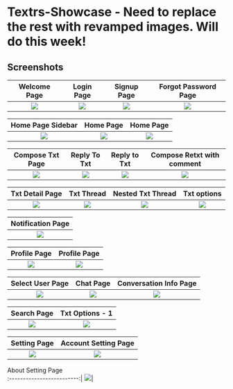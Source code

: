 # Textrs-Showcase - Need to replace the rest with revamped images. Will do this week!


## Screenshots

Welcome Page               |  Login Page               | Signup Page               |  Forgot Password Page
:-------------------------:|:-------------------------:|:-------------------------:|:-------------------------:
![](https://github.com/trile127/Textrs-Showcase/blob/main/screenshots/Auth/screenshot_1.png?raw=true)|![](https://github.com/trile127/Textrs-Showcase/blob/main/screenshots/Auth/screenshot_2.png?raw=true)|![](https://github.com/trile127/Textrs-Showcase/blob/main/screenshots/Auth/screenshot_3.png?raw=true)|![](https://github.com/trile127/Textrs-Showcase/blob/main/screenshots/Auth/screenshot_4.png?raw=true)|

Home Page Sidebar         |  Home Page       |   Home Page               
:-------------------------:|:-------------------------:|:-------------------------:|
![](https://github.com/trile127/Textrs-Showcase/blob/main/screenshots/Home/screenshot_5.png?raw=true)|![](https://github.com/trile127/Textrs-Showcase/blob/main/screenshots/Home/screenshot_2.png?raw=true)|![](https://github.com/trile127/Textrs-Showcase/blob/main/screenshots/Home/screenshot_3.png?raw=true)|

Compose Txt Page                  | Reply To Txt       |   Reply to Txt      |     Compose Retxt with comment
:-------------------------:|:-------------------------:|:-------------------------:|:-------------------------:
![](https://github.com/trile127/Textrs-Showcase/blob/main/screenshots/CreateTxt/screenshot_1.png?raw=true)|![](https://github.com/trile127/Textrs-Showcase/blob/main/screenshots/CreateTxt/screenshot_2.png?raw=true)|![](https://github.com/trile127/Textrs-Showcase/blob/main/screenshots/CreateTxt/screenshot_4.png?raw=true)|![](https://github.com/trile127/Textrs-Showcase/blob/main/screenshots/CreateTxt/screenshot_3.png?raw=true)|

Txt Detail Page         |  Txt Thread              |   Nested Txt Thread     | Txt options
:-------------------------:|:-------------------------:|:-------------------------:|:-------------------------:
![](https://github.com/trile127/Textrs-Showcase/blob/main/screenshots/TxtDetail/screenshot_3.png?raw=true)|![](https://github.com/trile127/Textrs-Showcase/blob/main/screenshots/TxtDetail/screenshot_4.png?raw=true)|![](https://github.com/trile127/Textrs-Showcase/blob/main/screenshots/TxtDetail/screenshot_1.png?raw=true)|![](https://github.com/trile127/Textrs-Showcase/blob/main/screenshots/TxtDetail/screenshot_2.png?raw=true)|

Notification Page         |
:-------------------------:|
![](https://github.com/trile127/Textrs-Showcase/blob/main/screenshots/Notification/screenshot_2.png?raw=true)|

Profile Page                |  Profile Page            |
:-------------------------:|:-------------------------:|
![](https://github.com/trile127/Textrs-Showcase/blob/main/screenshots/Profile/screenshot_1.png?raw=true)|![](https://github.com/trile127/Textrs-Showcase/blob/main/screenshots/Profile/screenshot_3.png?raw=true)|

Select User Page                |  Chat Page            |Conversation Info Page
:-------------------------:|:-------------------------:|:-------------------------:
![](https://github.com/trile127/Textrs-Showcase/blob/main/screenshots/Chat/screenshot_1.png?raw=true)|![](https://github.com/trile127/Textrs-Showcase/blob/main/screenshots/Chat/screenshot_2.png?raw=true)|![](https://github.com/trile127/Textrs-Showcase/blob/main/screenshots/Chat/screenshot_3.png?raw=true)|

Search Page                |  Txt Options - 1     
:-------------------------:|:-------------------------:|
![](https://github.com/trile127/Textrs-Showcase/blob/main/screenshots/Search/screenshot_1.png?raw=true)|![](https://github.com/trile127/Textrs-Showcase/blob/main/screenshots/TxtDetail/screenshot_1.png?raw=true)|


Setting Page                |  Account Setting Page    
:-------------------------:|:-------------------------:|
![](https://github.com/trile127/Textrs-Showcase/blob/main/screenshots/Settings/screenshot_1.png?raw=true)|![](https://github.com/trile127/Textrs-Showcase/blob/main/screenshots/Settings/screenshot_2.png?raw=true)|


  About Setting Page    
:-------------------------:|
![](https://github.com/trile127/Textrs-Showcase/blob/main/screenshots/Settings/screenshot_9.png?raw=true)|
